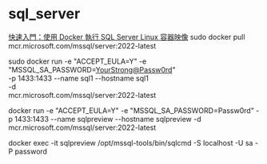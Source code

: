 # sql_server

[快速入門：使用 Docker 執行 SQL Server Linux 容器映像](https://learn.microsoft.com/zh-tw/sql/linux/quickstart-install-connect-docker?view=sql-server-ver16&pivots=cs1-bash)
sudo docker pull mcr.microsoft.com/mssql/server:2022-latest

sudo docker run -e "ACCEPT_EULA=Y" -e "MSSQL_SA_PASSWORD=<YourStrong@Passw0rd>" \
   -p 1433:1433 --name sql1 --hostname sql1 \
   -d \
   mcr.microsoft.com/mssql/server:2022-latest

docker run -e "ACCEPT_EULA=Y" -e "MSSQL_SA_PASSWORD=Passw0rd" -p 1433:1433  --name sqlpreview --hostname sqlpreview -d mcr.microsoft.com/mssql/server:2022-latest

docker exec -it sqlpreview /opt/mssql-tools/bin/sqlcmd -S localhost -U sa -P password